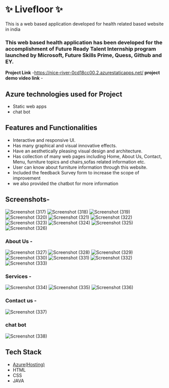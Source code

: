 # ✨  Livefloor ✨

This is a web based application developed for health related based website in india

### This web based health application has been developed for the accomplishment of Future Ready Talent Internship program launched by Microsoft, Future Skills Prime, Quess, Github and EY.


**Project Link** -https://nice-river-0cd18cc00.2.azurestaticapps.net/
**project demo video link** - 

## Azure technologies used for Project

- Static web apps
- chat bot

## Features and Functionalities 

- Interactive and responsive UI.
- Has many graphical and visual innovative effects.
- Have an aesthetically pleasing visual design and architecture.
- Has collection of many web pages including Home, About Us, Contact, Menu, furniture topics and chairs,sofas related information etc.
- User can know about furniture information through this website.
- Included the feedback Survey form to increase the scope of improvement 
- we also provided the chatbot for more information

## Screenshots-
![Screenshot (317)](https://user-images.githubusercontent.com/117736569/205290089-a2968fa3-4b7c-457d-970c-7afcdfa1b614.png)
![Screenshot (318)](https://user-images.githubusercontent.com/117736569/205289868-d459b47a-03c6-47c7-9c5b-f69171d6bc3e.png)
![Screenshot (319)](https://user-images.githubusercontent.com/117736569/205289889-39c39fb8-7f8a-4166-b417-054413dbfdb6.png)
![Screenshot (320)](https://user-images.githubusercontent.com/117736569/205289907-aecfdb51-b62a-41db-8aea-6c82cf77628a.png)
![Screenshot (321)](https://user-images.githubusercontent.com/117736569/205289915-656c6498-40da-432a-889c-8b0f906d13d4.png)
![Screenshot (322)](https://user-images.githubusercontent.com/117736569/205289928-100927e1-54f8-4539-b96f-a2ad549892b7.png)
![Screenshot (323)](https://user-images.githubusercontent.com/117736569/205289948-1372a60c-fa3b-40e0-bc18-d0efbb9dcd75.png)
![Screenshot (324)](https://user-images.githubusercontent.com/117736569/205289953-67131d77-988a-40be-b930-c3f4fb818c27.png)
![Screenshot (325)](https://user-images.githubusercontent.com/117736569/205289962-875374db-7c69-450c-8127-f356dd442cae.png)
![Screenshot (326)](https://user-images.githubusercontent.com/117736569/205289967-1e91612a-cb74-4781-a5cc-f44b7019eb71.png)

### About Us -
![Screenshot (327)](https://user-images.githubusercontent.com/117736569/205290367-103e9e99-4e75-4ef1-889a-275854d8a48f.png)
![Screenshot (328)](https://user-images.githubusercontent.com/117736569/205290378-b2dc6e45-fc47-45fb-994b-7bf30df49a71.png)
![Screenshot (329)](https://user-images.githubusercontent.com/117736569/205290400-25acd58a-be62-4046-9c17-766a5f928dde.png)
![Screenshot (330)](https://user-images.githubusercontent.com/117736569/205290426-1e4ff0eb-2101-4679-b1b3-fbebaf70afc1.png)
![Screenshot (331)](https://user-images.githubusercontent.com/117736569/205290453-51304ff4-6f72-4417-8739-331f48a15da6.png)
![Screenshot (332)](https://user-images.githubusercontent.com/117736569/205290614-992e97f0-d35e-4059-968a-4e04da4f3237.png)
![Screenshot (333)](https://user-images.githubusercontent.com/117736569/205290674-7a826c2a-057c-4bb2-91e2-96e96a8889bc.png)

### Services -
![Screenshot (334)](https://user-images.githubusercontent.com/117736569/205291002-dbcf8073-10d8-42a3-940e-91c2bf03ddfb.png)
![Screenshot (335)](https://user-images.githubusercontent.com/117736569/205291027-4bbb64d1-514f-4b53-845f-18697e63ead7.png)
![Screenshot (336)](https://user-images.githubusercontent.com/117736569/205291048-cf5c20d0-edae-456a-bffa-4892e721c3ee.png)

### Contact us -
![Screenshot (337)](https://user-images.githubusercontent.com/117736569/205291291-9c9dc2f6-a470-4177-ae7b-e171025c9899.png)

### chat bot

![Screenshot (338)](https://user-images.githubusercontent.com/117736569/205291325-126e772c-07d1-4120-b3d8-0d6b651f7cf4.png)

## Tech Stack 

- [Azure(Hosting)](https://azure.microsoft.com/en-in/features/azure-portal/)
- HTML
- CSS
- JAVA
